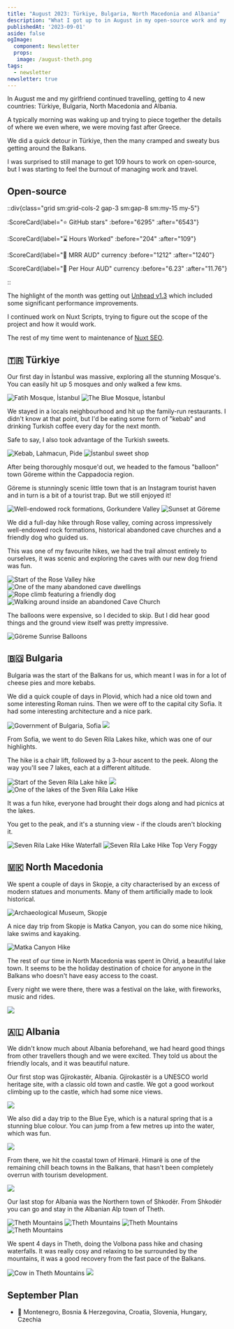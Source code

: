 ```yaml
---
title: "August 2023: Türkiye, Bulgaria, North Macedonia and Albania"
description: "What I got up to in August in my open-source work and my travels."
publishedAt: '2023-09-01'
aside: false
ogImage:
  component: Newsletter
  props:
   image: /august-theth.png
tags:
  - newsletter
newsletter: true
---
```



In August me and my girlfriend continued travelling, getting to 4 new countries: Türkiye, Bulgaria, North Macedonia and Albania.

A typically morning was waking up and trying to piece together the details of where we even where, we were moving fast
after Greece.

We did a quick detour in Türkiye, then the many cramped and sweaty bus getting around the Balkans.

I was surprised to still manage to get 109 hours to work on open-source, but I was starting to feel the burnout of
managing work and travel.

## Open-source

::div{class="grid sm:grid-cols-2 gap-3 sm:gap-8 sm:my-15 my-5"}

:ScoreCard{label="⭐ GitHub stars" :before="6295" :after="6543"}

:ScoreCard{label="⌛ Hours Worked" :before="204" :after="109"}

:ScoreCard{label="💸 MRR AUD" currency :before="1212" :after="1240"}

:ScoreCard{label="💸 Per Hour AUD" currency :before="6.23" :after="11.76"}

::

The highlight of the month was getting out [Unhead v1.3](https://github.com/unjs/unhead/releases/tag/v1.3.0) which included
some significant performance improvements.

I continued work on Nuxt Scripts, trying to figure out the scope of the project and how it would work.

The rest of my time went to maintenance of [Nuxt SEO](https://nuxtseo.com).


## 🇹🇷 Türkiye

Our first day in İstanbul was massive, exploring all the stunning Mosque's. You can easily hit up 5 mosques and only walked
a few kms.

<Expand>
<div class="grid grid-cols-2 gap-5 my-15">
<Image src="/august-mosque-1" alt="Fatih Mosque, İstanbul"  no-margin />
<Image src="/august-mosque-2" alt="The Blue Mosque, İstanbul"  no-margin />
</div>
</Expand>


We stayed in a locals neighbourhood and hit up the family-run restaurants. I didn't know at that point, but I'd be eating 
some form of "kebab" and drinking Turkish coffee every day for the next month.

Safe to say, I also took advantage of the Turkish sweets.

<Expand>
<div class="grid grid-cols-2 gap-5 my-15">
<Image src="/august-kebab" alt="Kebab, Lahmacun, Pide"  no-margin />
<Image src="/august-sweets" alt="İstanbul sweet shop"  no-margin />
</div>
</Expand>

After being thoroughly mosque'd out, we headed to the famous "balloon" town Göreme within the Cappadocia region. 

Göreme is stunningly scenic little town that is an Instagram tourist haven and in turn is a bit of a tourist trap.
But we still enjoyed it!

<Expand>
<div class="grid grid-cols-2 gap-5 my-15">
<Image src="/august-rock-formation" alt="Well-endowed rock formations, Gorkundere Valley"  no-margin />
<Image src="/august-goreme" alt="Sunset at Göreme"  no-margin />
</div>
</Expand>

We did a full-day hike through Rose valley, coming across
 impressively well-endowed rock formations, historical abandoned cave churches and a friendly dog
who guided us.

This was one of my favourite hikes, we had the trail almost entirely to ourselves, it was scenic and exploring the caves with
our new dog friend was fun.

<Expand>
<div class="grid grid-cols-2 gap-5 my-15">
<Image src="/august-hike.png" alt="Start of the Rose Valley hike"  no-margin />
<Image src="/august-cave-outside.png" alt="One of the many abandoned cave dwellings"  no-margin />
<Image src="/august-hike-rope.png" alt="Rope climb featuring a friendly dog"  no-margin />
<Image src="/august-cave-church-2.png" alt="Walking around inside an abandoned Cave Church"  no-margin />
</div>
</Expand>

The balloons were expensive, so I decided to skip. But I did hear good things and the ground view
itself was pretty impressive.

<Image src="/august-balloons" alt="Göreme Sunrise Balloons"  no-margin />

## 🇧🇬 Bulgaria

Bulgaria was the start of
the Balkans for us, which meant I was in for a lot of cheese pies and more kebabs.

We did a quick couple of days in Plovid, which had a nice old town and some interesting Roman ruins. Then we were
off to the capital city Sofia. It had some interesting architecture and a nice park.


<Expand>
<div class="grid grid-cols-2 gap-5 my-15">
<Image src="/august-sofia-2" alt="Government of Bulgaria, Sofia" no-margin />
<Image src="/august-sofia-3.png" label="St. Alexander Nevsky Cathedral, Sofia"  no-margin />
</div>
</Expand>

From Sofia, we went to do Seven Rila Lakes hike, which was one of our highlights.

The hike is a chair lift, followed by a 3-hour ascent to the peek. Along the way you'll see 7 lakes, each at a different altitude.

<Expand>
<div class="grid grid-cols-2 gap-5 my-15">
<Image src="/august-rila-lake-start.png" alt="Start of the Seven Rila Lake hike"  no-margin />
<Image src="/august-rila-lake-2.png" label="About half way up" label="Seven Rila Lake Hike"  no-margin />
<Image src="/august-rila-lake-3.png" label="One of the 7 lakes" alt="One of the lakes of the Sven Rila Lake Hike"  no-margin />
</div>
</Expand>

It was a fun hike, everyone had brought their dogs along and had picnics at the lakes.

You get to the peak, and it's a stunning view - if the clouds aren't blocking it.

<Expand>
<div class="grid grid-cols-2 gap-5 my-15">
<Image src="/august-rila-lake.png" label="Some nice waterfalls near the top" alt="Seven Rila Lake Hike Waterfall"  no-margin />
<Image src="/august-rila-lake-fog.png" label="A bit too foggy at the peak" alt="Seven Rila Lake Hike Top Very Foggy"  no-margin />
</div>
</Expand>


## 🇲🇰 North Macedonia

We spent a couple of days in Skopje, a city characterised by an excess of modern statues and monuments. Many of them
artificially made to look historical.

<Image src="/august-skopje" alt="Archaeological Museum, Skopje" />

A nice day trip from Skopje is Matka Canyon, you can do some nice hiking, lake swims and kayaking.

<Image src="/august-canyon-hike" alt="Matka Canyon Hike" />

The rest of our time in North Macedonia was spent in Ohrid, a beautiful lake town. It seems to be the holiday destination 
of choice for anyone in the Balkans who doesn't have easy access to the coast.

Every night we were there, there was a festival on the lake, with fireworks, music and rides.

<Image src="/august-ohrid" label="Quintessential shot of Lake Ohrid" />

## 🇦🇱 Albania

We didn't know much about Albania beforehand, we had heard good things from other travellers though and we were excited. 
They told us about the friendly locals, and it was beautiful nature.

Our first stop was Gjirokastër, Albania. Gjirokastër is a UNESCO world heritage site, with a classic old town and castle.
We got a good workout climbing up to the castle, which had some nice views.

<Image src="/august-girokaster.png" label="Sunset Gjirokastër, Albania" />

We also did a day trip to the Blue Eye, which is a natural spring that is a stunning blue colour. You can jump from
a few metres up into the water, which was fun.

<Image src="/august-blue-eye.png" label="Blue Eye Lake, Albania" />

From there, we hit the coastal town of Himarë. Himarë is one of the remaining chill beach towns in the Balkans, that
hasn't been completely overrun with tourism development.

<Image src="/august-himare.png" label="Himarë sunset" />

Our last stop for Albania was the Northern town of Shkodër. From Shkodër 
you can go and stay in the Albanian Alp town of Theth.

<Expand>
<div class="grid grid-cols-2 gap-5 my-15">
<Image src="/august-theth.png" label="The view from where we were staying" alt="Theth Mountains"  no-margin />
<Image src="/august-theth-2.png"  label="Another view from where we were staying" label="church" alt="Theth Mountains"  no-margin />
<Image src="/august-theth-3.png" label="Mountainside from a hike"  alt="Theth Mountains"  no-margin />
<Image src="/august-theth-4.png" label="One more - I really liked them!"  alt="Theth Mountains"  no-margin />
</div>
</Expand>

We spent 4 days in Theth, doing the Volbona pass hike and chasing waterfalls. It was really cosy and relaxing to be surrounded by
the mountains, it was a good recovery from the fast pace of the Balkans.

<Expand>
<div class="grid grid-cols-2 gap-5 my-15">
<Image src="/august-theth-mountain-cow.png" label="A mountain cow towards the peak!" alt="Cow in Theth Mountains"  no-margin />
<Image src="/august-theth-mountain-2.png" label="View from the peak, it was really foggy."  no-margin />
</div>
</Expand>

## September Plan

- 🚌 Montenegro, Bosnia & Herzegovina, Croatia, Slovenia, Hungary, Czechia
